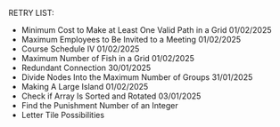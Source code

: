 RETRY LIST:

- Minimum Cost to Make at Least One Valid Path in a Grid 01/02/2025
- Maximum Employees to Be Invited to a Meeting 01/02/2025
- Course Schedule IV 01/02/2025
- Maximum Number of Fish in a Grid 01/02/2025
- Redundant Connection 30/01/2025
- Divide Nodes Into the Maximum Number of Groups 31/01/2025
- Making A Large Island 01/02/2025
- Check if Array Is Sorted and Rotated 03/01/2025
- Find the Punishment Number of an Integer
- Letter Tile Possibilities


